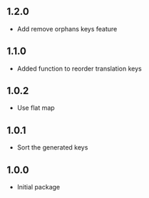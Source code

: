 ## 1.2.0

* Add remove orphans keys feature

## 1.1.0

* Added function to reorder translation keys

## 1.0.2

* Use flat map

## 1.0.1

* Sort the generated keys

## 1.0.0

* Initial package


